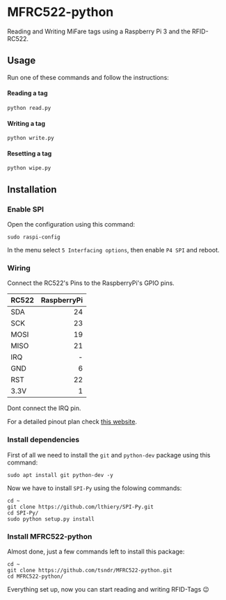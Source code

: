 # MFRC522-python

Reading and Writing MiFare tags using a Raspberry Pi 3 and the RFID-RC522.

## Usage
Run one of these commands and follow the instructions:

#### Reading a tag
```
python read.py
```

#### Writing a tag
```
python write.py
```

#### Resetting a tag
```
python wipe.py
```

## Installation

### Enable SPI
Open the configuration using this command:
```
sudo raspi-config
```
In the menu select `5 Interfacing options`, then enable `P4 SPI` and reboot.

### Wiring
Connect the RC522's Pins to the RaspberryPi's GPIO pins.

RC522 | RaspberryPi
----- | ----------:
SDA   | 24
SCK   | 23
MOSI  | 19
MISO  | 21
IRQ   | -
GND   | 6
RST   | 22
3.3V  | 1

Dont connect the IRQ pin.

For a detailed pinout plan check [this website](https://pinout.xyz/).

### Install dependencies
First of all we need to install the `git` and `python-dev` package using this command:
```
sudo apt install git python-dev -y
```
Now we have to install `SPI-Py` using the folowing commands:
```
cd ~
git clone https://github.com/lthiery/SPI-Py.git
cd SPI-Py/
sudo python setup.py install
```

### Install MFRC522-python
Almost done, just a few commands left to install this package:
```
cd ~
git clone https://github.com/tsndr/MFRC522-python.git
cd MFRC522-python/
```
Everything set up, now you can start reading and writing RFID-Tags 😉